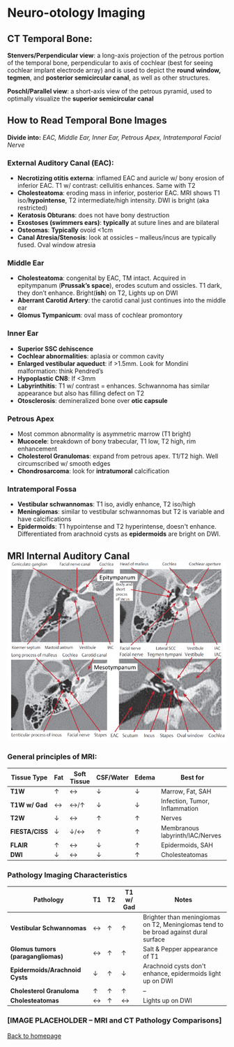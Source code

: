 # Neuro-otology Imaging

## CT Temporal Bone:

**Stenvers/Perpendicular view**: a long-axis projection of the petrous portion of the temporal bone, perpendicular to axis of cochlear (best for seeing cochlear implant electrode array) and is used to depict the **round window, tegmen**, and **posterior semicircular canal**, as well as other structures.


**Poschl/Parallel view**: a short-axis view of the petrous pyramid, used to optimally visualize the **superior semicircular canal**


## How to Read Temporal Bone Images

**Divide into:** *EAC, Middle Ear, Inner Ear, Petrous Apex, Intratemporal Facial Nerve*


### External Auditory Canal (EAC):

* **Necrotizing otitis externa**: inflamed EAC and auricle w/ bony erosion of inferior EAC. T1 w/ contrast: cellulitis enhances. Same with T2
* **Cholesteatoma**: eroding mass in inferior, posterior EAC. MRI shows T1 iso/**hypointense**, T2 intermediate/high intensity. DWI is bright (aka restricted)
* **Keratosis Obturans**: does not have bony destruction
* **Exostoses (swimmers ears)**: **typically** at suture lines and are bilateral
* **Osteomas**: **Typically** ovoid <1cm
* **Canal Atresia/Stenosis**: look at ossicles – malleus/incus are typically fused. Oval window atresia


### Middle Ear

* **Cholesteatoma**: congenital by EAC, TM intact. Acquired in epitympanum (**Prussak’s space**), erodes scutum and ossicles. T1 dark, they don’t enhance. Bright(**ish**) on T2, Lights up on DWI
* **Aberrant Carotid Artery**: the carotid canal just continues into the middle ear
* **Glomus Tympanicum**: oval mass of cochlear promontory


### Inner Ear

* **Superior SSC dehiscence**
* **Cochlear abnormalities**: aplasia or common cavity
* **Enlarged vestibular aqueduct**: if >1.5mm. Look for Mondini malformation: think Pendred’s
* **Hypoplastic CN8**: If <3mm
* **Labyrinthitis**: T1 w/ contrast = enhances. Schwannoma has similar appearance but also has filling defect on T2
* **Otosclerosis**: demineralized bone over **otic capsule**


### Petrous Apex

* Most common abnormality is asymmetric marrow (T1 bright)
* **Mucocele**: breakdown of bony trabecular, T1 low, T2 high, rim enhancement
* **Cholesterol Granulomas**: expand from petrous apex. T1/T2 high. Well circumscribed w/ smooth edges
* **Chondrosarcoma**: look for **intratumoral** calcification


### Intratemporal Fossa

* **Vestibular schwannomas**: T1 iso, avidly enhance, T2 iso/high
* **Meningiomas**: similar to vestibular schwannomas but T2 is variable and have calcifications
* **Epidermoids**: T1 hypointense and T2 hyperintense, doesn't enhance. Differentiated from arachnoid cysts as **epidermoids** are bright on DWI.


## MRI Internal Auditory Canal  ![CT Temporal Bone](../media/image5.png)


### General principles of MRI:

| Tissue Type | Fat | Soft Tissue | CSF/Water | Edema | Best for |
|----|----|----|----|----|----|
| **T1W** | ↑ | ↔ | ↓ | ↓ | Marrow, Fat, SAH |
| **T1W w/ Gad** | ↔ | ↔/↑ | ↓ | ↓ | Infection, Tumor, Inflammation |
| **T2W** | ↓ | ↔ | ↑ | ↑ | Nerves |
| **FIESTA/CISS** | ↓ | ↓/↔ | ↑ | ↑ | Membranous labyrinth/IAC/Nerves |
| **FLAIR** | ↑ | ↔ | ↓ | ↑ | Epidermoids, SAH |
| **DWI** | ↓ | ↔ | ↓ | ↑ | Cholesteatomas |


### Pathology Imaging Characteristics

| Pathology | T1 | T2 | T1 w/ Gad | Notes |
|----|----|----|----|----|
| **Vestibular Schwannomas** | ↔ | ↑ | ↑ | Brighter than meningiomas on T2, Meningiomas tend to be broad against dural surface |
| **Glomus tumors (paragangliomas)** | ↔ | ↑ | ↑ | Salt & Pepper appearance of T1 |
| **Epidermoids/Arachnoid Cysts** | ↓ | ↑ | ↓ | Arachnoid cysts don't enhance, epidermoids light up on DWI |
| **Cholesterol Granuloma** | ↑ | ↑ | ↑ | – |
| **Cholesteatomas** | ↔ | ↑ | ↔ | Lights up on DWI |


### \[IMAGE PLACEHOLDER – MRI and CT Pathology Comparisons\]


[Back to homepage](../index.html)



